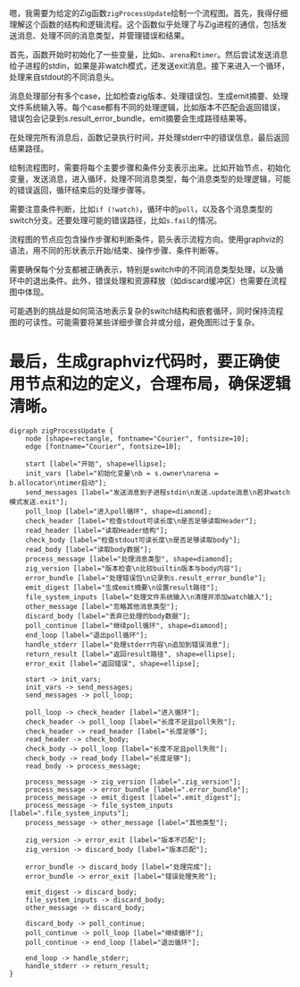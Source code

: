 嗯，我需要为给定的Zig函数`zigProcessUpdate`绘制一个流程图。首先，我得仔细理解这个函数的结构和逻辑流程。这个函数似乎处理了与Zig进程的通信，包括发送消息、处理不同的消息类型，并管理错误和结果。

首先，函数开始时初始化了一些变量，比如`b`、`arena`和`timer`。然后尝试发送消息给子进程的stdin，如果是非watch模式，还发送exit消息。接下来进入一个循环，处理来自stdout的不同消息头。

消息处理部分有多个case，比如检查zig版本、处理错误包、生成emit摘要、处理文件系统输入等。每个case都有不同的处理逻辑，比如版本不匹配会返回错误，错误包会记录到s.result_error_bundle，emit摘要会生成路径结果等。

在处理完所有消息后，函数记录执行时间，并处理stderr中的错误信息，最后返回结果路径。

绘制流程图时，需要将每个主要步骤和条件分支表示出来。比如开始节点，初始化变量，发送消息，进入循环，处理不同消息类型，每个消息类型的处理逻辑，可能的错误返回，循环结束后的处理步骤等。

需要注意条件判断，比如`if (!watch)`，循环中的`poll`，以及各个消息类型的switch分支。还要处理可能的错误路径，比如`s.fail`的情况。

流程图的节点应包含操作步骤和判断条件，箭头表示流程方向。使用graphviz的语法，用不同的形状表示开始/结束、操作步骤、条件判断等。

需要确保每个分支都被正确表示，特别是switch中的不同消息类型处理，以及循环中的退出条件。此外，错误处理和资源释放（如discard缓冲区）也需要在流程图中体现。

可能遇到的挑战是如何简洁地表示复杂的switch结构和嵌套循环，同时保持流程图的可读性。可能需要将某些详细步骤合并或分组，避免图形过于复杂。

最后，生成graphviz代码时，要正确使用节点和边的定义，合理布局，确保逻辑清晰。
================================================
```graphviz
digraph zigProcessUpdate {
    node [shape=rectangle, fontname="Courier", fontsize=10];
    edge [fontname="Courier", fontsize=10];

    start [label="开始", shape=ellipse];
    init_vars [label="初始化变量\nb = s.owner\narena = b.allocator\ntimer启动"];
    send_messages [label="发送消息到子进程stdin\n发送.update消息\n若非watch模式发送.exit"];
    poll_loop [label="进入poll循环", shape=diamond];
    check_header [label="检查stdout可读长度\n是否足够读取Header"];
    read_header [label="读取Header结构"];
    check_body [label="检查stdout可读长度\n是否足够读取body"];
    read_body [label="读取body数据"];
    process_message [label="处理消息类型", shape=diamond];
    zig_version [label="版本检查\n比较builtin版本与body内容"];
    error_bundle [label="处理错误包\n记录到s.result_error_bundle"];
    emit_digest [label="生成emit摘要\n设置result路径"];
    file_system_inputs [label="处理文件系统输入\n清理并添加watch输入"];
    other_message [label="忽略其他消息类型"];
    discard_body [label="丢弃已处理的body数据"];
    poll_continue [label="继续poll循环", shape=diamond];
    end_loop [label="退出poll循环"];
    handle_stderr [label="处理stderr内容\n追加到错误消息"];
    return_result [label="返回result路径", shape=ellipse];
    error_exit [label="返回错误", shape=ellipse];

    start -> init_vars;
    init_vars -> send_messages;
    send_messages -> poll_loop;

    poll_loop -> check_header [label="进入循环"];
    check_header -> poll_loop [label="长度不足且poll失败"];
    check_header -> read_header [label="长度足够"];
    read_header -> check_body;
    check_body -> poll_loop [label="长度不足且poll失败"];
    check_body -> read_body [label="长度足够"];
    read_body -> process_message;

    process_message -> zig_version [label=".zig_version"];
    process_message -> error_bundle [label=".error_bundle"];
    process_message -> emit_digest [label=".emit_digest"];
    process_message -> file_system_inputs [label=".file_system_inputs"];
    process_message -> other_message [label="其他类型"];

    zig_version -> error_exit [label="版本不匹配"];
    zig_version -> discard_body [label="版本匹配"];

    error_bundle -> discard_body [label="处理完成"];
    error_bundle -> error_exit [label="错误处理失败"];

    emit_digest -> discard_body;
    file_system_inputs -> discard_body;
    other_message -> discard_body;

    discard_body -> poll_continue;
    poll_continue -> poll_loop [label="继续循环"];
    poll_continue -> end_loop [label="退出循环"];

    end_loop -> handle_stderr;
    handle_stderr -> return_result;
}
```